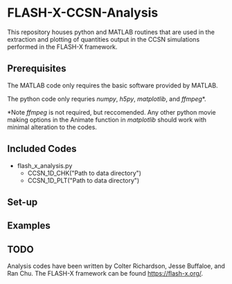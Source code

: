 # FLASH-X-CCSN-Analysis
This repository houses python and MATLAB routines that are used in the extraction and plotting of quantities output in the CCSN simulations performed in the FLASH-X framework.

## Prerequisites
The MATLAB code only requires the basic software provided by MATLAB.

The python code only requries *numpy*, *h5py*, *matplotlib*, and *ffmpeg**.

*Note *ffmpeg* is not required, but reccomended. Any other python movie making options in the Animate function in *matplotlib* should work with minimal alteration to the codes.

## Included Codes

* flash_x_analysis.py
  * CCSN_1D_CHK("Path to data directory")
  * CCSN_1D_PLT("Path to data directory")


## Set-up

## Examples

## TODO

Analysis codes have been written by Colter Richardson, Jesse Buffaloe, and Ran Chu.
The FLASH-X framework can be found https://flash-x.org/.
